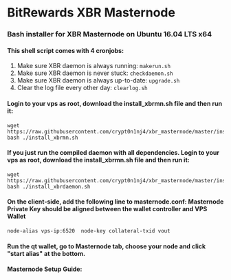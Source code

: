 # BitRewards XBR Masternode
### Bash installer for XBR Masternode on Ubuntu 16.04 LTS x64

#### This shell script comes with 4 cronjobs: 
1. Make sure XBR daemon is always running: `makerun.sh`
2. Make sure XBR daemon is never stuck: `checkdaemon.sh`
3. Make sure XBR daemon is always up-to-date: `upgrade.sh`
4. Clear the log file every other day: `clearlog.sh`

#### Login to your vps as root, download the install_xbrmn.sh file and then run it:
```
wget https://raw.githubusercontent.com/crypt0n1nj4/xbr_masternode/master/install_xbrmn.sh
bash ./install_xbrmn.sh
```

#### If you just run the compiled daemon with all dependencies. Login to your vps as root, download the install_xbrmn.sh file and then run it:
```
wget https://raw.githubusercontent.com/crypt0n1nj4/xbr_masternode/master/install_xbrdaemon.sh
bash ./install_xbrdaemon.sh
```

#### On the client-side, add the following line to masternode.conf: Masternode Private Key should be aligned between the wallet controller and VPS Wallet
```
node-alias vps-ip:6520	node-key collateral-txid vout
```

#### Run the qt wallet, go to Masternode tab, choose your node and click "start alias" at the bottom.

#### Masternode Setup Guide:
```

```
